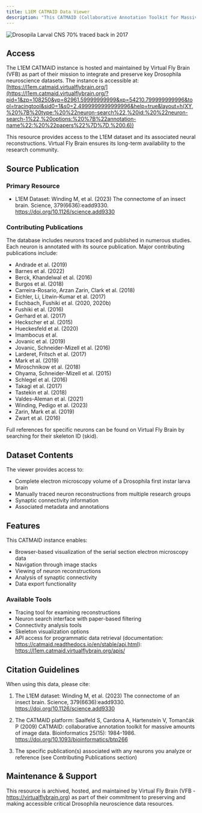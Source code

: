 ```yaml
---
title: L1EM CATMAID Data Viewer
description: "This CATMAID (Collaborative Annotation Toolkit for Massive Amounts of Image Data) instance hosts neuroanatomical data from the Drosophila first instar larva (L1) electron microscopy dataset, featuring manually traced neurons from numerous research publications."
---
```


![Drosopila Larval CNS 70% traced back in 2017](https://www2.mrc-lmb.cam.ac.uk/wordpress/wp-content/uploads/A_Cardona_DNpy8l4X0AAsEFz-520x258.jpeg)

## Access

The L1EM CATMAID instance is hosted and maintained by Virtual Fly Brain (VFB) as part of their mission to integrate and preserve key Drosophila neuroscience datasets. The instance is accessible at:
[https://l1em.catmaid.virtualflybrain.org/](https://l1em.catmaid.virtualflybrain.org/?pid=1&zp=108250&yp=82961.59999999999&xp=54210.799999999996&tool=tracingtool&sid0=1&s0=2.4999999999999996&help=true&layout=h(XY,%20%7B%20type:%20%22neuron-search%22,%20id:%20%22neuron-search-1%22,%20options:%20%7B%22annotation-name%22:%20%22papers%22%7D%7D,%200.6))

This resource provides access to the L1EM dataset and its associated neural reconstructions. Virtual Fly Brain ensures its long-term availability to the research community.

## Source Publication

### Primary Resource
- L1EM Dataset: Winding M, et al. (2023) The connectome of an insect brain. Science, 379(6636):eadd9330. https://doi.org/10.1126/science.add9330

### Contributing Publications
The database includes neurons traced and published in numerous studies. Each neuron is annotated with its source publication. Major contributing publications include:

- Andrade et al. (2019)
- Barnes et al. (2022)
- Berck, Khandelwal et al. (2016)
- Burgos et al. (2018)
- Carreira-Rosario, Arzan Zarin, Clark et al. (2018)
- Eichler, Li, Litwin-Kumar et al. (2017)
- Eschbach, Fushiki et al. (2020, 2020b)
- Fushiki et al. (2016)
- Gerhard et al. (2017)
- Heckscher et al. (2015)
- Hueckesfeld et al. (2020)
- Imambocus et al.
- Jovanic et al. (2019)
- Jovanic, Schneider-Mizell et al. (2016)
- Larderet, Fritsch et al. (2017)
- Mark et al. (2019)
- Miroschnikow et al. (2018)
- Ohyama, Schneider-Mizell et al. (2015)
- Schlegel et al. (2016)
- Takagi et al. (2017)
- Tastekin et al. (2018)
- Valdes-Aleman et al. (2021)
- Winding, Pedigo et al. (2023)
- Zarin, Mark et al. (2019)
- Zwart et al. (2016)

Full references for specific neurons can be found on Virtual Fly Brain by searching for their skeleton ID (skid).

## Dataset Contents

The viewer provides access to:
- Complete electron microscopy volume of a Drosophila first instar larva brain
- Manually traced neuron reconstructions from multiple research groups
- Synaptic connectivity information
- Associated metadata and annotations

## Features

This CATMAID instance enables:
- Browser-based visualization of the serial section electron microscopy data
- Navigation through image stacks
- Viewing of neuron reconstructions
- Analysis of synaptic connectivity
- Data export functionality

### Available Tools
- Tracing tool for examining reconstructions
- Neuron search interface with paper-based filtering
- Connectivity analysis tools
- Skeleton visualization options
- API access for programmatic data retrieval (documentation: https://catmaid.readthedocs.io/en/stable/api.html): https://l1em.catmaid.virtualflybrain.org/apis/

## Citation Guidelines

When using this data, please cite:

1. The L1EM dataset:
   Winding M, et al. (2023) The connectome of an insect brain. Science, 379(6636):eadd9330. https://doi.org/10.1126/science.add9330

2. The CATMAID platform:
   Saalfeld S, Cardona A, Hartenstein V, Tomančák P (2009) CATMAID: collaborative annotation toolkit for massive amounts of image data. Bioinformatics 25(15): 1984-1986. https://doi.org/10.1093/bioinformatics/btp266

3. The specific publication(s) associated with any neurons you analyze or reference (see Contributing Publications section)

## Maintenance & Support

This resource is archived, hosted, and maintained by Virtual Fly Brain (VFB - https://virtualflybrain.org) as part of their commitment to preserving and making accessible critical Drosophila neuroscience data resources.
